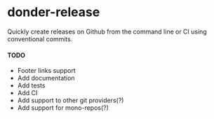 # donder-release

Quickly create releases on Github from the command line or CI using conventional commits.

#### TODO

- Footer links support
- Add documentation
- Add tests
- Add CI
- Add support to other git providers(?)
- Add support for mono-repos(?)
